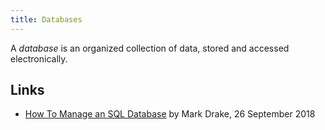 ```yaml
---
title: Databases
---
```


A <dfn>database</dfn> is an organized collection of data, stored and accessed electronically.

## Links

-   [How To Manage an SQL Database](https://www.digitalocean.com/community/tutorials/how-to-manage-sql-database-cheat-sheet) by Mark Drake, 26 September 2018
